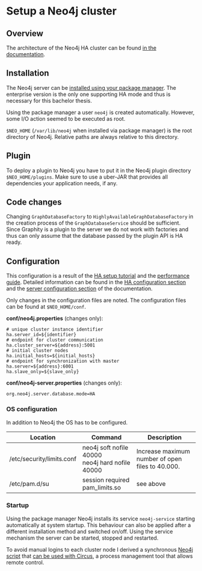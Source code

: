 # Setup a Neo4j cluster

## Overview
The architecture of the Neo4j HA cluster can be found [in the documentation](http://neo4j.com/docs/stable/ha-architecture.html).

## Installation
The Neo4j server can be [installed using your package manager](http://debian.neo4j.org/?_ga=1.174493282.1166350782.1407319663). The enterprise version is the only one supporting HA mode and thus is necessary for this bachelor thesis.

Using the package manager a user `neo4j` is created automatically. However, some I/O action seemed to be executed as root.

`$NEO_HOME` (`/var/lib/neo4j` when installed via package manager) is the root directory of Neo4j. Relative paths are always relative to this directory.

## Plugin
To deploy a plugin to Neo4j you have to put it in the Neo4j plugin directory `$NEO_HOME/plugins`.
Make sure to use a uber-JAR that provides all dependencies your application needs, if any.

## Code changes
Changing `GraphDatabaseFactory` to `HighlyAvailableGraphDatabaseFactory` in the creation process of the `GraphDatabaseService` should be sufficient. Since Graphity is a plugin to the server we do not work with factories and thus can only assume that the database passed by the plugin API is HA ready.

## Configuration
This configuration is a result of the [HA setup tutorial](http://neo4j.com/docs/stable/ha-setup-tutorial.html) and the [performance guide](http://docs.neo4j.org/chunked/stable/performance-guide.html).
Detailed information can be found in the [HA configuration section](http://neo4j.com/docs/stable/ha-configuration.html) and the [server configuration section](http://neo4j.com/docs/stable/server-configuration.html) of the documentation.

Only changes in the configuration files are noted.
The configuration files can be found at `$NEO_HOME/conf`.

**conf/neo4j.properties** (changes only):

    # unique cluster instance identifier
    ha.server_id=${identifier}
    # endpoint for cluster communication
    ha.cluster_server=${address}:5001
    # initial cluster nodes
    ha.initial_hosts=${initial_hosts}
    # endpoint for synchronization with master
    ha.server=${address}:6001
    ha.slave_only=${slave_only}

**conf/neo4j-server.properties** (changes only):

    org.neo4j.server.database.mode=HA

### OS configuration
In addition to Neo4j the OS has to be configured.

| Location | Command | Description |
| -------- | ------- | ----------- |
| /etc/security/limits.conf | neo4j  soft  nofile  40000<br>neo4j  hard  nofile  40000 | Increase maximum number of open files to 40.000. |
| /etc/pam.d/su | session required pam_limits.so | see above |

### Startup
Using the package manager Neo4j installs its service `neo4j-service` starting automatically at system startup.
This behaviour can also be applied after a different installation method and switched on/off.
Using the service mechanism the server can be started, stopped and restarted.

To avoid manual logins to each cluster node I derived a synchronous [Neo4j script](src/main/resources/neo4j-circus.sh) that [can be used with Circus](../../wiki/Control-Neo4j-via-process-management-tool-Circus), a process management tool that allows remote control.

